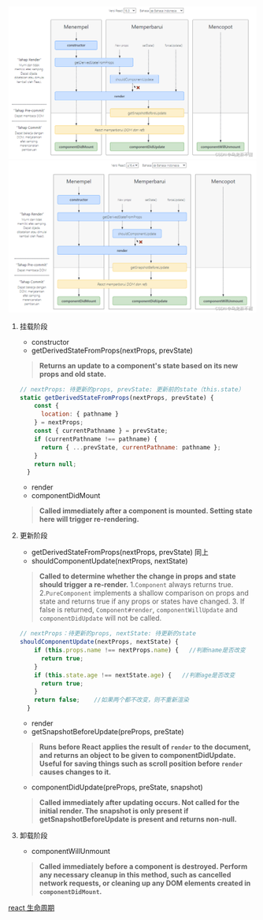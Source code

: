 ![16.3](./images/16.3.png)
![16.4](./images/16.4.png)

1. 挂载阶段

   - constructor
   - getDerivedStateFromProps(nextProps, prevState)

   > **Returns an update to a component's state based on its new props and old state.**

   ```javascript
   // nextProps: 待更新的props, prevState: 更新前的state（this.state）
   static getDerivedStateFromProps(nextProps, prevState) {
       const {
         location: { pathname }
       } = nextProps;
       const { currentPathname } = prevState;
       if (currentPathname !== pathname) {
         return { ...prevState, currentPathname: pathname };
       }
       return null;
     }
   ```

   - render
   - componentDidMount

   > **Called immediately after a component is mounted. Setting state here will trigger re-rendering.**

2. 更新阶段

   - getDerivedStateFromProps(nextProps, prevState) 同上
   - shouldComponentUpdate(nextProps, nextState)

   > **Called to determine whether the change in props and state should trigger a re-render.** 1.`Component` always returns true. 2.`PureComponent` implements a shallow comparison on props and state and returns true if any props or states have changed. 3. If false is returned, `Component#render`, `componentWillUpdate` and `componentDidUpdate` will not be called.

   ```javascript
   // nextProps：待更新的props, nextState: 待更新的state
   shouldComponentUpdate(nextProps, nextState) {
       if (this.props.name !== nextProps.name) {   //判断name是否改变
         return true;
       }
       if (this.state.age !== nextState.age) {   //判断age是否改变
         return true;
       }
       return false;    //如果两个都不改变，则不重新渲染
     }
   ```

   - render
   - getSnapshotBeforeUpdate(preProps, preState)

   > **Runs before React applies the result of `render` to the document, and returns an object to be given to componentDidUpdate. Useful for saving things such as scroll position before `render` causes changes to it.**

   - componentDidUpdate(preProps, preState, snapshot)

   > **Called immediately after updating occurs. Not called for the initial render.
   > The snapshot is only present if getSnapshotBeforeUpdate is present and returns non-null.**

3. 卸载阶段

   - componentWillUnmount

   > **Called immediately before a component is destroyed. Perform any necessary cleanup in this method, such as cancelled network requests, or cleaning up any DOM elements created in `componentDidMount`.**

[react 生命周期](https://projects.wojtekmaj.pl/react-lifecycle-methods-diagram/)
